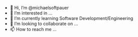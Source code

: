- 👋 Hi, I’m @michaelsoftpauer
- 👀 I’m interested in ...
- 🌱 I’m currently learning Software Development/Engineering
- 💞️ I’m looking to collaborate on ...
- 📫 How to reach me ...

<!---
michaelsoftpauer/michaelsoftpauer is a ✨ special ✨ repository because its `README.md` (this file) appears on your GitHub profile.
You can click the Preview link to take a look at your changes.
--->
